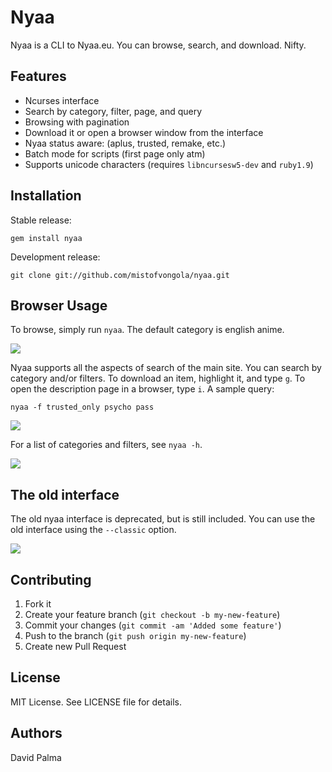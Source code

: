 # Nyaa

Nyaa is a CLI to Nyaa.eu. You can browse, search, and download. Nifty.

## Features

* Ncurses interface
* Search by category, filter, page, and query
* Browsing with pagination
* Download it or open a browser window from the interface
* Nyaa status aware: (aplus, trusted, remake, etc.)
* Batch mode for scripts (first page only atm)
* Supports unicode characters (requires `libncursesw5-dev` and `ruby1.9`)

## Installation

Stable release:

    gem install nyaa

Development release:

    git clone git://github.com/mistofvongola/nyaa.git

## Browser Usage

To browse, simply run `nyaa`. The default category is english anime.

![](https://github.com/mistofvongola/nyaa/raw/master/screenshots/v1.0.0_browse.png)

Nyaa supports all the aspects of search of the main site. You can search by category and/or filters. To download an item, highlight it, and type `g`. To open the description page in a browser, type `i`. A sample query:

    nyaa -f trusted_only psycho pass
![](https://github.com/mistofvongola/nyaa/raw/master/screenshots/v1.0.0_search.png)

For a list of categories and filters, see `nyaa -h`.

![](https://github.com/mistofvongola/nyaa/raw/master/screenshots/v1.0.0_help.png)

## The old interface

The old nyaa interface is deprecated, but is still included. You can use the old interface using the `--classic` option.

![](https://github.com/mistofvongola/nyaa/raw/master/screenshots/screenshot_1.png)

## Contributing
1. Fork it
2. Create your feature branch (`git checkout -b my-new-feature`)
3. Commit your changes (`git commit -am 'Added some feature'`)
4. Push to the branch (`git push origin my-new-feature`)
5. Create new Pull Request

## License

MIT License. See LICENSE file for details.

## Authors

David Palma

